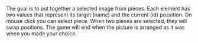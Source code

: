 

The goal is to put together a selected image from pieces. Each element has two values ​​that represent its target (name) and the current (id) possition. 
On mouse click you can select piece. When two pieces are selected, they will swap positions. The game will end when the picture is arranged as it was when you made your choice.

